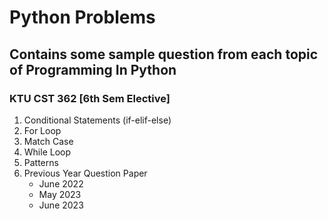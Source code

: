 # Python Problems
## Contains some sample question from each topic of Programming In Python 
### KTU CST 362 [6th Sem Elective]
1. Conditional Statements (if-elif-else)
2. For Loop
3. Match Case
4. While Loop
5. Patterns
6. Previous Year Question Paper
    * June 2022
    * May  2023
    * June 2023
